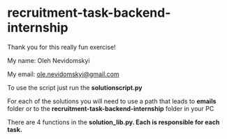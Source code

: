 # recruitment-task-backend-internship
Thank you for this really fun exercise!

My name: Oleh Nevidomskyi

My email: ole.nevidomskyi@gmail.com


To use the script just run the <b>solutionscript.py</b>

For each of the solutions you will need to use a path that leads to <b>emails</b> folder or to the <b>recruitment-task-backend-internship</b> folder in your PC

There are 4 functions in the <b>solution_lib.py<b/>. Each is responsible for each task.
